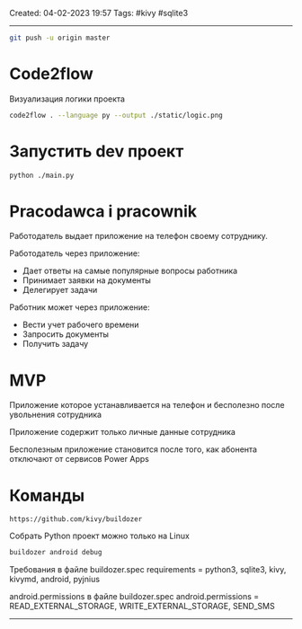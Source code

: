Created: 04-02-2023 19:57
Tags: #kivy #sqlite3
___
```bash
git push -u origin master
```

# Code2flow
Визуализация логики проекта

```bash
code2flow . --language py --output ./static/logic.png 
```

# Запустить dev проект

```bash
python ./main.py
```

# Pracodawca i pracownik

Работодатель выдает приложение на телефон своему сотруднику.

Работодатель через приложение:
- Дает ответы на самые популярные вопросы работника
- Принимает заявки на документы
- Делегирует задачи

Работник может через приложение:
- Вести учет рабочего времени
- Запросить документы
- Получить задачу

# MVP

Приложение которое устанавливается на телефон и бесполезно после увольнения сотрудника

Приложение содержит только личные данные сотрудника

Бесполезным приложение становится после того, как абонента отключают от сервисов Power Apps

# Команды

	https://github.com/kivy/buildozer

Собрать Python проект можно только на Linux

```bash
buildozer android debug
```

Требования в файле buildozer.spec
	requirements = python3, sqlite3, kivy, kivymd, android, pyjnius

android.permissions в файле buildozer.spec
	android.permissions = READ_EXTERNAL_STORAGE, WRITE_EXTERNAL_STORAGE, SEND_SMS

___

